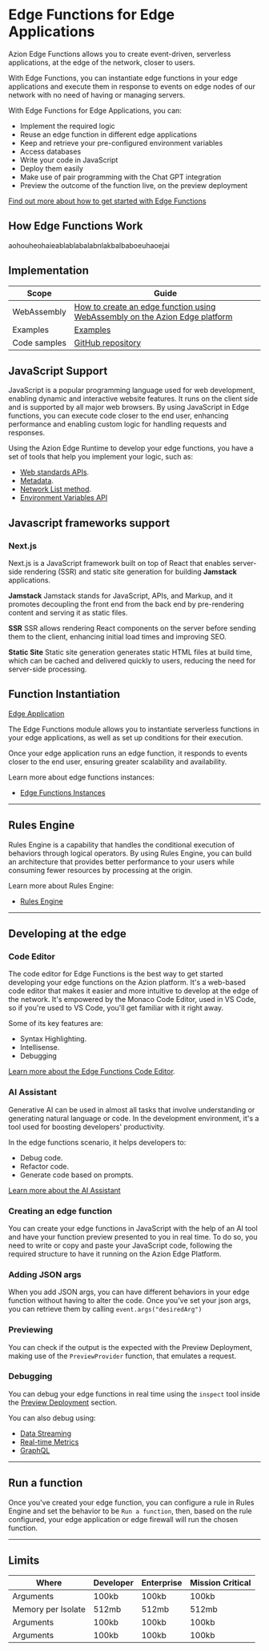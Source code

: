 # Edge Functions for Edge Applications

Azion Edge Functions allows you to create event-driven, serverless applications, at the edge of the network, closer to users.

With Edge Functions, you can instantiate edge functions in your edge applications and execute them in response to events on edge nodes of our network with no need of having or managing servers.

With Edge Functions for Edge Applications, you can:

- Implement the required logic
- Reuse an edge function in different edge applications
- Keep and retrieve your pre-configured environment variables
- Access databases
- Write your code in JavaScript
- Deploy them easily
- Make use of pair programming with the Chat GPT integration
- Preview the outcome of the function live, on the preview deployment

[Find out more about how to get started with Edge Functions](...)

## How Edge Functions Work

aohouheohaieablablabalabnlakbalbaboeuhaoejai

## Implementation

| Scope | Guide |
| - | - | 
| WebAssembly | [How to create an edge function using WebAssembly on the Azion Edge platform](https://fun-cranberry.cloudvent.net/en/documentation/products/guides/webassembly-on-azion-platform/) |
| Examples | [Examples](https://fun-cranberry.cloudvent.net/en/documentation/products/edge-application/edge-functions/javascript-examples/) |
| Code samples | [GitHub repository](https://github.com/aziontech/azion-samples/tree/dev/samples) |

## JavaScript Support

JavaScript is a popular programming language used for web development, enabling dynamic and interactive website features. It runs on the client side and is supported by all major web browsers. By using JavaScript in Edge functions, you can execute code closer to the end user, enhancing performance and enabling custom logic for handling requests and responses.

Using the Azion Edge Runtime to develop your edge functions, you have a set of tools that help you implement your logic, such as:

- [Web standards APIs](https://www.azion.com/en/documentation/products/edge-application/edge-functions/runtime-apis/javascript/).
- [Metadata](https://www.azion.com/en/documentation/products/edge-application/edge-functions/runtime/api-reference/metadata/).
- [Network List method](https://www.azion.com/en/documentation/products/edge-application/edge-functions/runtime/api-reference/network-list/).
- [Environment Variables API]()

## Javascript frameworks support

### Next.js

Next.js is a JavaScript framework built on top of React that enables server-side rendering (SSR) and static site generation for building **Jamstack** applications.

**Jamstack**
Jamstack stands for JavaScript, APIs, and Markup, and it promotes decoupling the front end from the back end by pre-rendering content and serving it as static files.

**SSR**
SSR allows rendering React components on the server before sending them to the client, enhancing initial load times and improving SEO.

**Static Site**
Static site generation generates static HTML files at build time, which can be cached and delivered quickly to users, reducing the need for server-side processing.

## Function Instantiation

[Edge Application](https://www.azion.com/en/documentation/products/edge-application/edge-functions-instances/)

The Edge Functions module allows you to instantiate serverless functions in your edge applications, as well as set up conditions for their execution.

Once your edge application runs an edge function, it responds to events closer to the end user, ensuring greater scalability and availability.

Learn more about edge functions instances:

- [Edge Functions Instances](https://www.azion.com/en/documentation/products/edge-application/edge-functions-instances/)

---

## Rules Engine

Rules Engine is a capability that handles the conditional execution of behaviors through logical operators. By using Rules Engine, you can build an architecture that provides better performance to your users while consuming fewer resources by processing at the origin.

Learn more about Rules Engine: 

- [Rules Engine](https://www.azion.com/en/documentation/products/edge-application/edge-functions-instances/)

---

## Developing at the edge


### Code Editor

The code editor for Edge Functions is the best way to get started developing your edge functions on the Azion platform. It's a web-based code editor that makes it easier and more intuitive to develop at the edge of the network. It's empowered by the Monaco Code Editor, used in VS Code, so if you're used to VS Code, you'll get familiar with it right away.

Some of its key features are:

- Syntax Highlighting.
- Intellisense.
- Debugging

[Learn more about the Edge Functions Code Editor](https://www.azion.com/en/documentation/products/edge-application/edge-functions/runtime-api/code-editor/).

### AI Assistant

Generative AI can be used in almost all tasks that involve understanding or generating natural language or code. In the development environment, it's a tool used for boosting developers' productivity.

In the edge functions scenario, it helps developers to:

- Debug code.
- Refactor code.
- Generate code based on prompts.

[Learn more about the AI Assistant](https://www.azion.com/en/documentation/products/edge-application/edge-functions/runtime-api/ai-integration/)

### Creating an edge function

You can create your edge functions in JavaScript with the help of an AI tool and have your function preview presented to you in real time. To do so, you need to write or copy and paste your JavaScript code, following the required structure to have it running on the Azion Edge Platform.

### Adding JSON args

When you add JSON args, you can have different behaviors in your edge function without having to alter the code. Once you've set your json args, you can retrieve them by calling `event.args("desiredArg")`

### Previewing

You can check if the output is the expected with the Preview Deployment, making use of the `PreviewProvider` function, that emulates a request.

### Debugging

You can debug your edge functions in real time using the `inspect` tool inside the [Preview Deployment](https://www.azion.com/en/documentation/products/edge-application/edge-functions/runtime-api/preview-deployment/) section.

You can also debug using:

- [Data Streaming]()
- [Real-time Metrics]()
- [GraphQL]()

--- 

## Run a function

Once you've created your edge function, you can configure a rule in Rules Engine and set the behavior to be `Run a function`, then, based on the rule configured, your edge application or edge firewall will run the chosen function.

---

## Limits

| Where | Developer | Enterprise | Mission Critical| 
| - | - | - | - |
| Arguments | 100kb | 100kb | 100kb |
| Memory per Isolate | 512mb | 512mb | 512mb |
| Arguments | 100kb | 100kb | 100kb |
| Arguments | 100kb | 100kb | 100kb |
